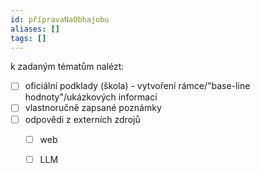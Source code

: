 ```yaml
---
id: přípravaNaObhajobu
aliases: []
tags: []
---
```



k zadaným tématům nalézt: 
- [ ] oficiální podklady (škola) - vytvoření rámce/"base-line hodnoty"/ukázkových informací
- [ ] vlastnoručně zapsané poznámky
- [ ] odpovědi z externích zdrojů
    - [ ] web
    - [ ] LLM

